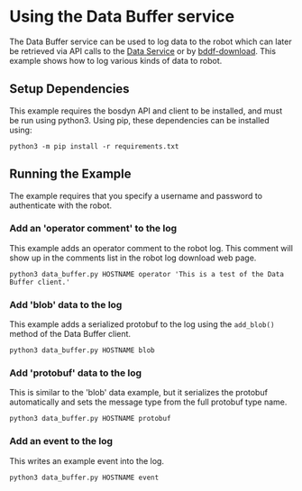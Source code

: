 <!--
Copyright (c) 2022 Boston Dynamics, Inc.  All rights reserved.

Downloading, reproducing, distributing or otherwise using the SDK Software
is subject to the terms and conditions of the Boston Dynamics Software
Development Kit License (20191101-BDSDK-SL).
-->

# Using the Data Buffer service

The Data Buffer service can be used to log data to the robot which can later be retrieved via API calls to the [Data Service](../data_service/README.md) or by [bddf-download](../bddf_download/README.md). This example shows how to log various kinds of data to robot.

## Setup Dependencies

This example requires the bosdyn API and client to be installed, and must be run using python3. Using pip, these dependencies can be installed using:

```
python3 -m pip install -r requirements.txt
```

## Running the Example

The example requires that you specify a username and password to authenticate with the robot.

### Add an 'operator comment' to the log

This example adds an operator comment to the robot log. This comment will show up in the comments list in the robot log download web page.

```
python3 data_buffer.py HOSTNAME operator 'This is a test of the Data Buffer client.'
```

### Add 'blob' data to the log

This example adds a serialized protobuf to the log using the `add_blob()` method of the Data Buffer client.

```
python3 data_buffer.py HOSTNAME blob
```

### Add 'protobuf' data to the log

This is similar to the 'blob' data example, but it serializes the protobuf automatically and sets the message type from the full protobuf type name.

```
python3 data_buffer.py HOSTNAME protobuf
```

### Add an event to the log

This writes an example event into the log.

```
python3 data_buffer.py HOSTNAME event
```

